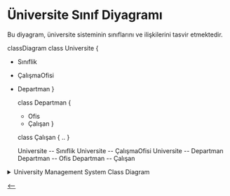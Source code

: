 # Üniversite Sınıf Diyagramı

Bu diyagram, üniversite sisteminin sınıflarını ve ilişkilerini tasvir etmektedir.

classDiagram
class Universite {
+ Sınıflik
+ ÇalışmaOfisi
+ Departman
  }

  class Departman {
  + Ofis
  + Çalışan
  }

  class Çalışan {
  ..
  }

  Universite -- Sınıflik
  Universite -- ÇalışmaOfisi
  Universite -- Departman
  Departman -- Ofis
  Departman -- Çalışan


<details>
<summary>University Management System Class Diagram</summary>
    <img src="https://github.com/onur-karakus/OOP/blob/main/UniversityManagementSystem/src/UMS.png" alt="University Management System" title="University Management System" />
</a>
</details>

[<--](../ReadMe.md)
